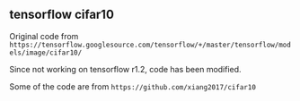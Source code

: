 ## tensorflow cifar10

Original code from `https://tensorflow.googlesource.com/tensorflow/+/master/tensorflow/models/image/cifar10/`

Since not working on tensorflow r1.2, code has been modified.

Some of the code are from `https://github.com/xiang2017/cifar10`
